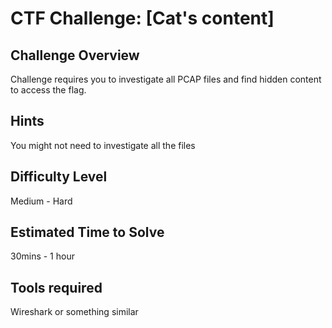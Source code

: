 # CTF Challenge: [Cat's content]

## Challenge Overview
Challenge requires you to investigate all PCAP files and find hidden content to access the flag. 

## Hints
You might not need to investigate all the files

## Difficulty Level
Medium - Hard

## Estimated Time to Solve
30mins - 1 hour

## Tools required
Wireshark or something similar
